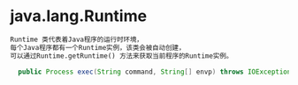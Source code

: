 # java.lang.Runtime
```md
Runtime 类代表着Java程序的运行时环境，
每个Java程序都有一个Runtime实例，该类会被自动创建，
可以通过Runtime.getRuntime() 方法来获取当前程序的Runtime实例。
```

```java
  public Process exec(String command, String[] envp) throws IOException {}
```


